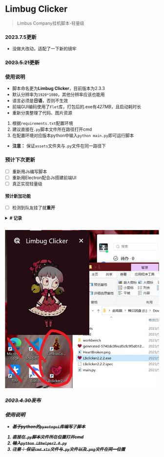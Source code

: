 # Limbug Clicker
> Limbus Company挂机脚本-轻量级
### 2023.7.5更新
- 没做大改动，适配了一下新的镜牢
### ~~2023.5.21更新~~
### 使用说明
- 脚本命名更为**Limbug Clicker**，目前版本为2.3.3
- 默认分辨率为``1920*1080``，其他分辨率应该也能用
- 语言必须是**日语**，否则不生效
- 前端GUI编码使用了`Flet`库，打包后的.exe有*427MB*，且启动耗时长
- 重新分类整理了代码、图片资源
1. 根据`requirements.txt`配置环境
2. 建议直接在`.py`脚本文件所在路径打开cmd
3. 在配置环境对应版本python中输入`python main.py`即可运行脚本
- **注意：** 保证`assets`文件夹与`.py`文件在同一路径下
### 预计下次更新
- [ ] 重新用Js编写脚本
- [ ] 重新用Electron配合Js搭建前端UI
- [ ] 真正实现轻量级
#### 预计新加功能
- [ ] 检测到队友挂了就**重开**
<details>
<summary><b># 记录<b></summary>
<b><i>2023.5.22<i><b>
<ul>
<li>方案 1：继续装opencv，用vs2022开发
<li>方案 2：研究其他语言py结合方法
</ul>
</details>

![放个封面图](https://github.com/Xie-Tiao/My-Imgurl/blob/main/Limbug_Clicker_example_1.jpg "示例")
---
### ~~**2023.4.30发布**~~
### ~~**使用说明**~~
- ~~基于python的`pyautogui`库编写了脚本~~
1. ~~直接在`.py`脚本文件所在位置打开cmd~~
2. ~~输入`python LBhelper2.0.py`~~
3. ~~**注意：** 保证`cmd.xls`文件与`.py`文件以及`.png`文件在同一位置~~


